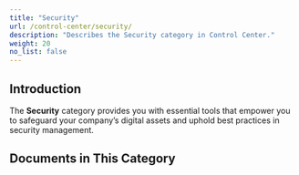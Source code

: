 ```yaml
---
title: "Security"
url: /control-center/security/
description: "Describes the Security category in Control Center."
weight: 20
no_list: false
---
```



## Introduction 

The **Security** category provides you with essential tools that empower you to safeguard your company’s digital assets and uphold best practices in security management.

## Documents in This Category